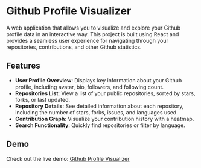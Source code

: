 # Github Profile Visualizer

A web application that allows you to visualize and explore your Github profile data in an interactive way. This project is built using React and provides a seamless user experience for navigating through your repositories, contributions, and other Github statistics.

## Features

- **User Profile Overview**: Displays key information about your Github profile, including avatar, bio, followers, and following count.
- **Repositories List**: View a list of your public repositories, sorted by stars, forks, or last updated.
- **Repository Details**: See detailed information about each repository, including the number of stars, forks, issues, and languages used.
- **Contribution Graph**: Visualize your contribution history with a heatmap.
- **Search Functionality**: Quickly find repositories or filter by language.

## Demo

Check out the live demo: [Github Profile Visualizer](https://github-visualizer-nine.vercel.app/)